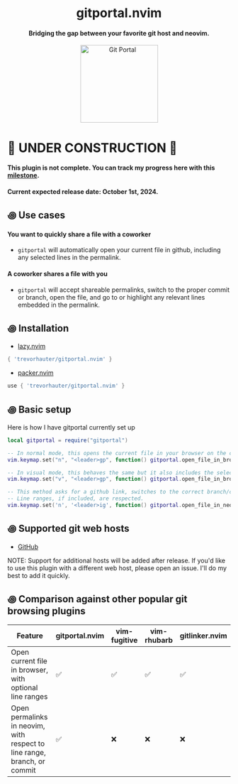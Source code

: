 <div align="center">

# gitportal.nvim
#### Bridging the gap between your favorite git host and neovim.


<img alt="Git Portal" height="175" src="/assets/gitportal-icon.png" />
</div>

# 🚧 UNDER CONSTRUCTION 🚧
#### This plugin is not complete. You can track my progress here with this [milestone](https://github.com/trevorhauter/gitportal.nvim/milestone/1). 
#### Current expected release date: October 1st, 2024.

## ꩜ Use cases
#### You want to quickly share a file with a coworker 
- `gitportal` will automatically open your current file in github, including any selected lines in the permalink.

#### A coworker shares a file with you 
- `gitportal` will accept shareable permalinks, switch to the proper commit or branch, open the file, and go to or highlight any relevant lines embedded in the permalink.

## ꩜ Installation
- [lazy.nvim](https://github.com/folke/lazy.nvim)
```lua
{ 'trevorhauter/gitportal.nvim' }
```

- [packer.nvim](https://github.com/wbthomason/packer.nvim)
```lua
use { 'trevorhauter/gitportal.nvim' }
```

## ꩜ Basic setup
Here is how I have gitportal currently set up
```lua
local gitportal = require("gitportal")

-- In normal mode, this opens the current file in your browser on the correct branch/commit.
vim.keymap.set("n", "<leader>gp", function() gitportal.open_file_in_browser() end)

-- In visual mode, this behaves the same but it also includes the selected line(s) in the permalink.
vim.keymap.set("v", "<leader>gp", function() gitportal.open_file_in_browser() end)

-- This method asks for a github link, switches to the correct branch/commit, and opens the specified file.
-- Line ranges, if included, are respected.
vim.keymap.set('n', '<leader>ig', function() gitportal.open_file_in_neovim() end) 
```

## ꩜ Supported git web hosts
- [GitHub](https://github.com/)

NOTE: Support for additional hosts will be added after release. If you'd like to use this plugin with a different web host, please open an issue. I'll do my best to add it quickly.

## ꩜ Comparison against other popular git browsing plugins

Feature                                                 | gitportal.nvim              | vim-fugitive       | vim-rhubarb        | gitlinker.nvim       
--------------------------------------------------------|-----------------------------|--------------------|--------------------|----------------------
Open current file in browser, with optional line ranges | :white_check_mark:          | :white_check_mark: | :white_check_mark: | :white_check_mark:   
Open permalinks in neovim, with respect to line range, branch, or commit|:white_check_mark:| :x:           | :x:                | :x:                  
